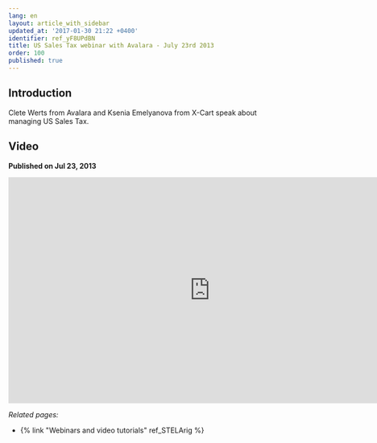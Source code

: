 ```yaml
---
lang: en
layout: article_with_sidebar
updated_at: '2017-01-30 21:22 +0400'
identifier: ref_yF8UPdBN
title: US Sales Tax webinar with Avalara - July 23rd 2013
order: 100
published: true
---
```

## Introduction
Clete Werts from Avalara and Ksenia Emelyanova from X-Cart speak about managing US Sales Tax.

## Video
**Published on Jul 23, 2013**
<iframe class="youtube-player" type="text/html" style="width: 800px; height: 450px" src="https://www.youtube.com/embed/HO4KiM5TQmM" frameborder="0"></iframe>


_Related pages:_

*   {% link "Webinars and video tutorials" ref_STELArig %}